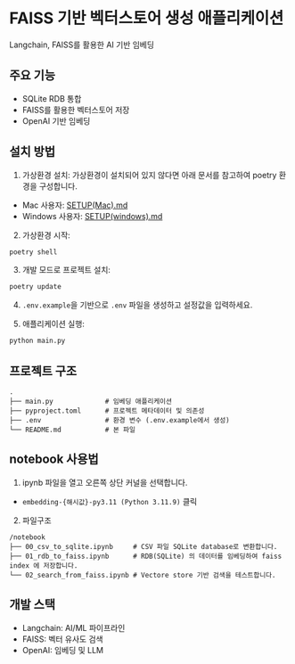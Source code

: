 # FAISS 기반 벡터스토어 생성 애플리케이션

Langchain, FAISS를 활용한 AI 기반 임베딩

## 주요 기능

- SQLite RDB 통합
- FAISS를 활용한 벡터스토어 저장
- OpenAI 기반 임베딩

## 설치 방법
1. 가상환경 설치:
가상환경이 설치되어 있지 않다면 아래 문서를 참고하여 poetry 환경을 구성합니다.
- Mac 사용자: [SETUP(Mac).md](/doc/SETUP(MAC).md)
- Windows 사용자: [SETUP(windows).md](/doc/SETUP(windows).md)

2. 가상환경 시작:
```bash
poetry shell
```

3. 개발 모드로 프로젝트 설치:
```bash
poetry update
```

4. `.env.example`을 기반으로 `.env` 파일을 생성하고 설정값을 입력하세요.

5. 애플리케이션 실행:
```bash
python main.py
```

## 프로젝트 구조

```
.
├── main.py             # 임베딩 애플리케이션
├── pyproject.toml      # 프로젝트 메타데이터 및 의존성
├── .env                # 환경 변수 (.env.example에서 생성)
└── README.md           # 본 파일
```

## notebook 사용법

1. ipynb 파일을 열고 오른쪽 상단 커널을 선택합니다.
- `embedding-{해시값}-py3.11 (Python 3.11.9)` 클릭

2. 파일구조

```
/notebook
├── 00_csv_to_sqlite.ipynb     # CSV 파일 SQLite database로 변환합니다.
├── 01_rdb_to_faiss.ipynb      # RDB(SQLite) 의 데이터를 임베딩하여 faiss index 에 저장합니다.
└── 02_search_from_faiss.ipynb # Vectore store 기반 검색을 테스트합니다.
```

## 개발 스택

- Langchain: AI/ML 파이프라인
- FAISS: 벡터 유사도 검색
- OpenAI: 임베딩 및 LLM
